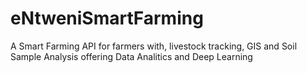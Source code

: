 # eNtweniSmartFarming
A Smart Farming API for farmers with, livestock tracking, GIS and Soil Sample Analysis offering Data Analitics and Deep Learning
